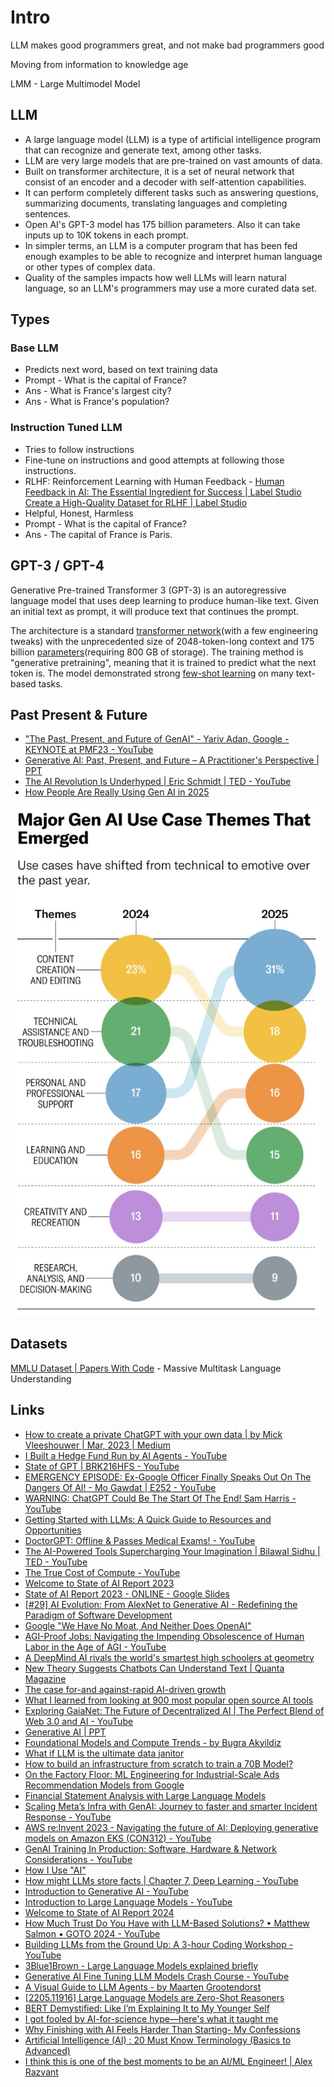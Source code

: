 # Intro

LLM makes good programmers great, and not make bad programmers good

Moving from information to knowledge age

LMM - Large Multimodel Model

## LLM

- A large language model (LLM) is a type of artificial intelligence program that can recognize and generate text, among other tasks.
- LLM are very large models that are pre-trained on vast amounts of data.
- Built on transformer architecture, it is a set of neural network that consist of an encoder and a decoder with self-attention capabilities.
- It can perform completely different tasks such as answering questions, summarizing documents, translating languages and completing sentences.
- Open AI's GPT-3 model has 175 billion parameters. Also it can take inputs up to 10K tokens in each prompt.
- In simpler terms, an LLM is a computer program that has been fed enough examples to be able to recognize and interpret human language or other types of complex data.
- Quality of the samples impacts how well LLMs will learn natural language, so an LLM's programmers may use a more curated data set.

## Types

### Base LLM

- Predicts next word, based on text training data
- Prompt - What is the capital of France?
- Ans - What is France's largest city?
- Ans - What is France's population?

### Instruction Tuned LLM

- Tries to follow instructions
- Fine-tune on instructions and good attempts at following those instructions.
- RLHF: Reinforcement Learning with Human Feedback - [Human Feedback in AI: The Essential Ingredient for Success | Label Studio](https://labelstud.io/blog/human-feedback-in-ai/) [Create a High-Quality Dataset for RLHF | Label Studio](https://labelstud.io/blog/create-a-high-quality-rlhf-dataset/)
- Helpful, Honest, Harmless
- Prompt - What is the capital of France?
- Ans - The capital of France is Paris.

## GPT-3 / GPT-4

Generative Pre-trained Transformer 3 (GPT-3) is an autoregressive language model that uses deep learning to produce human-like text. Given an initial text as prompt, it will produce text that continues the prompt.

The architecture is a standard [transformer network](https://en.wikipedia.org/wiki/Transformer_(machine_learning_model))(with a few engineering tweaks) with the unprecedented size of 2048-token-long context and 175 billion [parameters](https://en.wikipedia.org/wiki/Parameter_(machine_learning))(requiring 800 GB of storage). The training method is "generative pretraining", meaning that it is trained to predict what the next token is. The model demonstrated strong [few-shot learning](https://en.wikipedia.org/wiki/Few-shot_learning) on many text-based tasks.

## Past Present & Future

- ["The Past, Present, and Future of GenAI" - Yariv Adan, Google - KEYNOTE at PMF23 - YouTube](https://www.youtube.com/watch?v=-JYbMh4xEos)
- [Generative AI: Past, Present, and Future – A Practitioner's Perspective | PPT](https://www.slideshare.net/slideshow/genaipdf/260536464)
- [The AI Revolution Is Underhyped \| Eric Schmidt \| TED - YouTube](https://www.youtube.com/watch?v=id4YRO7G0wE)
- [How People Are Really Using Gen AI in 2025](https://hbr.org/2025/04/how-people-are-really-using-gen-ai-in-2025)

![Major Gen AI Use Case 2025](../../media/Screenshot%202025-05-18%20at%201.08.37%20PM.jpg)

## Datasets

[MMLU Dataset | Papers With Code](https://paperswithcode.com/dataset/mmlu) - Massive Multitask Language Understanding

## Links

- [How to create a private ChatGPT with your own data | by Mick Vleeshouwer | Mar, 2023 | Medium](https://medium.com/@imicknl/how-to-create-a-private-chatgpt-with-your-own-data-15754e6378a1)
- [I Built a Hedge Fund Run by AI Agents - YouTube](https://www.youtube.com/watch?v=vnzt4lwzbXU)
- [State of GPT | BRK216HFS - YouTube](https://www.youtube.com/watch?v=bZQun8Y4L2A)
- [EMERGENCY EPISODE: Ex-Google Officer Finally Speaks Out On The Dangers Of AI! - Mo Gawdat | E252 - YouTube](https://www.youtube.com/watch?v=bk-nQ7HF6k4)
- [WARNING: ChatGPT Could Be The Start Of The End! Sam Harris - YouTube](https://www.youtube.com/watch?v=GmlrEgLGozw)
- [Getting Started with LLMs: A Quick Guide to Resources and Opportunities](https://www.linkedin.com/pulse/getting-started-llms-guide-resources-opportunities-wendy-ran-wei/)
- [DoctorGPT: Offline & Passes Medical Exams! - YouTube](https://www.youtube.com/watch?v=J9nJh33GM-w)
- [The AI-Powered Tools Supercharging Your Imagination | Bilawal Sidhu | TED - YouTube](https://www.youtube.com/watch?v=eZsVDMsBTCQ)
- [The True Cost of Compute - YouTube](https://www.youtube.com/watch?v=MNFeJNUu074)
- [Welcome to State of AI Report 2023](https://www.stateof.ai/)
- [State of AI Report 2023 - ONLINE - Google Slides](https://docs.google.com/presentation/d/156WpBF_rGvf4Ecg19oM1fyR51g4FAmHV3Zs0WLukrLQ/edit)
- [[#29] AI Evolution: From AlexNet to Generative AI - Redefining the Paradigm of Software Development](https://bizit.substack.com/p/29-ai-evolution-from-alexnet-to-generative)
- [Google "We Have No Moat, And Neither Does OpenAI"](https://www.semianalysis.com/p/google-we-have-no-moat-and-neither)
- [AGI-Proof Jobs: Navigating the Impending Obsolescence of Human Labor in the Age of AGI - YouTube](https://www.youtube.com/watch?v=Ahh92qtRwos&ab_channel=DavidShapiro)
- [A DeepMind AI rivals the world's smartest high schoolers at geometry](https://www.understandingai.org/p/a-deepmind-ai-rivals-the-worlds-smartest)
- [New Theory Suggests Chatbots Can Understand Text | Quanta Magazine](https://www.quantamagazine.org/new-theory-suggests-chatbots-can-understand-text-20240122/)
- [The case for-and against-rapid AI-driven growth](https://www.understandingai.org/p/the-case-forand-againstrapid-ai-driven)
- [What I learned from looking at 900 most popular open source AI tools](https://huyenchip.com/2024/03/14/ai-oss.html)
- [Exploring GaiaNet: The Future of Decentralized AI | The Perfect Blend of Web 3.0 and AI - YouTube](https://www.youtube.com/watch?v=C5tCaeOkpps)
- [Generative AI | PPT](https://www.slideshare.net/slideshow/generative-ai-259922340/259922340#2)
- [Foundational Models and Compute Trends - by Bugra Akyildiz](https://mlops.substack.com/p/foundational-models-and-compute-trends)
- [What if LLM is the ultimate data janitor](https://mlops.substack.com/p/what-if-llm-is-the-ultimate-data)
- [How to build an infrastructure from scratch to train a 70B Model?](https://mlops.substack.com/p/how-to-build-an-infrastructure-from)
- [On the Factory Floor: ML Engineering for Industrial-Scale Ads Recommendation Models from Google](https://mlops.substack.com/p/on-the-factory-floor-ml-engineering)
- [Financial Statement Analysis with Large Language Models](https://papers.ssrn.com/sol3/papers.cfm?abstract_id=4835311)
- [Scaling Meta’s Infra with GenAI: Journey to faster and smarter Incident Response - YouTube](https://www.youtube.com/watch?v=rpe7eAR90Ko)
- [AWS re:Invent 2023 - Navigating the future of AI: Deploying generative models on Amazon EKS (CON312) - YouTube](https://www.youtube.com/watch?v=I22pIUSgseA)
- [GenAI Training In Production: Software, Hardware & Network Considerations - YouTube](https://www.youtube.com/watch?v=1lhrGRqqPWU)
- [How I Use "AI"](https://nicholas.carlini.com/writing/2024/how-i-use-ai.html)
- [How might LLMs store facts | Chapter 7, Deep Learning - YouTube](https://www.youtube.com/watch?v=9-Jl0dxWQs8)
- [Introduction to Generative AI - YouTube](https://www.youtube.com/watch?v=cZaNf2rA30k)
- [Introduction to Large Language Models - YouTube](https://www.youtube.com/watch?v=RBzXsQHjptQ)
- [Welcome to State of AI Report 2024](https://www.stateof.ai/2024-report-launch)
- [How Much Trust Do You Have with LLM-Based Solutions? • Matthew Salmon • GOTO 2024 - YouTube](https://www.youtube.com/watch?v=uMhmvba7Z3I)
- [Building LLMs from the Ground Up: A 3-hour Coding Workshop - YouTube](https://www.youtube.com/watch?v=quh7z1q7-uc)
- [3Blue1Brown - Large Language Models explained briefly](https://www.3blue1brown.com/lessons/mini-llm)
- [Generative AI Fine Tuning LLM Models Crash Course - YouTube](https://youtu.be/t-0s_2uZZU0)
- [A Visual Guide to LLM Agents - by Maarten Grootendorst](https://newsletter.maartengrootendorst.com/p/a-visual-guide-to-llm-agents)
- [\[2205.11916\] Large Language Models are Zero-Shot Reasoners](https://arxiv.org/abs/2205.11916)
- [BERT Demystified: Like I’m Explaining It to My Younger Self](https://youtu.be/NUf5q4cWhdQ)
- [I got fooled by AI-for-science hype—here's what it taught me](https://www.understandingai.org/p/i-got-fooled-by-ai-for-science-hypeheres)
- [Why Finishing with AI Feels Harder Than Starting- My Confessions](https://www.thetoolnerd.com/p/why-finishing-with-ai-feels-harder)
- [Artificial Intelligence (AI) : 20 Must Know Terminology (Basics to Advanced)](https://www.thetoolnerd.com/p/artificial-intelligence-ai-20-must-know-terminology-thetoolnerd)
- [I think this is one of the best moments to be an AI/ML Engineer! \| Alex Razvant](https://www.linkedin.com/posts/arazvant_i-think-this-is-one-of-the-best-moments-to-activity-7363125145726517250-QJ3N?)
